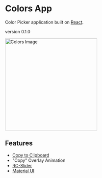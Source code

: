 # Colors App
Color Picker application built on [React](https://reactjs.org/).

version 0.1.0

<!-- ![Colors Image](https://images.unsplash.com/photo-1573828250488-f6d836e6ae00?ixlib=rb-1.2.1&ixid=MnwxMjA3fDB8MHxwaG90by1wYWdlfHx8fGVufDB8fHx8&auto=format&fit=crop&w=2070&q=80 ) -->

<img src="https://images.unsplash.com/photo-1573828250488-f6d836e6ae00?ixlib=rb-1.2.1&ixid=MnwxMjA3fDB8MHxwaG90by1wYWdlfHx8fGVufDB8fHx8&auto=format&fit=crop&w=2070&q=80" alt="Colors Image" width="300"/>


## Features
- [Copy to Clipboard](https://github.com/nkbt/react-copy-to-clipboard)
- "Copy" Overlay Animation
- [RC-Slider](https://github.com/react-component/slider)
- [Material UI](https://mui.com/core/)
